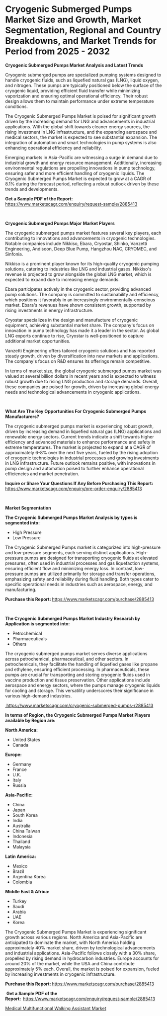 <p><h1>Cryogenic Submerged Pumps Market Size and Growth, Market Segmentation, Regional and Country Breakdowns, and Market Trends for Period from 2025 -  2032</h1></p><p><strong>Cryogenic Submerged Pumps Market Analysis and Latest Trends</strong></p>
<p><p>Cryogenic submerged pumps are specialized pumping systems designed to handle cryogenic fluids, such as liquefied natural gas (LNG), liquid oxygen, and nitrogen. These pumps are typically positioned below the surface of the cryogenic liquid, providing efficient fluid transfer while minimizing vaporization and ensuring optimal operational efficiency. Their robust design allows them to maintain performance under extreme temperature conditions.</p><p>The Cryogenic Submerged Pumps Market is poised for significant growth driven by the increasing demand for LNG and advancements in industrial applications. With the global shift towards cleaner energy sources, the rising investment in LNG infrastructure, and the expanding aerospace and medical sectors, the market is expected to see substantial expansion. The integration of automation and smart technologies in pump systems is also enhancing operational efficiency and reliability.</p><p>Emerging markets in Asia-Pacific are witnessing a surge in demand due to industrial growth and energy resource management. Additionally, increasing environmental regulations are propelling innovations in pump technology, ensuring safer and more efficient handling of cryogenic liquids. The Cryogenic Submerged Pumps Market is expected to grow at a CAGR of 8.1% during the forecast period, reflecting a robust outlook driven by these trends and developments.</p></p>
<p><strong>Get a Sample PDF of the Report:&nbsp;</strong> <a href="https://www.marketscagr.com/enquiry/request-sample/2885413?utm_campaign=2866&utm_medium=2&utm_source=Github&utm_content=ia&utm_term=13032025&utm_id=cryogenic-submerged-pumps">https://www.marketscagr.com/enquiry/request-sample/2885413</a></p>
<p>&nbsp;</p>
<p><strong>Cryogenic Submerged Pumps Major Market Players</strong></p>
<p><p>The cryogenic submerged pumps market features several key players, each contributing to innovations and advancements in cryogenic technologies. Notable companies include Nikkiso, Ebara, Cryostar, Shinko, Vanzetti Engineering, Andisoon, Deep Blue Pump, Hangzhou NAC, CRYOMEC, and Sinfonia.</p><p>Nikkiso is a prominent player known for its high-quality cryogenic pumping solutions, catering to industries like LNG and industrial gases. Nikkiso's revenue is projected to grow alongside the global LNG market, which is expected to expand due to increasing energy demands.</p><p>Ebara participates actively in the cryogenic sector, providing advanced pump solutions. The company is committed to sustainability and efficiency, which positions it favorably in an increasingly environmentally-conscious market. Ebara's revenues have shown consistent growth, supported by rising investments in energy infrastructure.</p><p>Cryostar specializes in the design and manufacture of cryogenic equipment, achieving substantial market share. The company's focus on innovation in pump technology has made it a leader in the sector. As global LNG exports continue to rise, Cryostar is well-positioned to capture additional market opportunities.</p><p>Vanzetti Engineering offers tailored cryogenic solutions and has reported steady growth, driven by diversification into new markets and applications. The company's focus on R&D ensures its offerings remain competitive.</p><p>In terms of market size, the global cryogenic submerged pumps market was valued at several billion dollars in recent years and is expected to witness robust growth due to rising LNG production and storage demands. Overall, these companies are poised for growth, driven by increasing global energy needs and technological advancements in cryogenic applications.</p></p>
<p>&nbsp;</p>
<p><strong>What Are The Key Opportunities For Cryogenic Submerged Pumps Manufacturers?</strong></p>
<p><p>The cryogenic submerged pumps market is experiencing robust growth, driven by increasing demand in liquefied natural gas (LNG) applications and renewable energy sectors. Current trends indicate a shift towards higher efficiency and advanced materials to enhance performance and safety in extreme temperatures. The market is projected to expand at a CAGR of approximately 6-8% over the next five years, fueled by the rising adoption of cryogenic technologies in industrial processes and growing investments in LNG infrastructure. Future outlook remains positive, with innovations in pump design and automation poised to further enhance operational efficiencies and market penetration.</p></p>
<p><strong>Inquire or Share Your Questions If Any Before Purchasing This Report:</strong> <a href="https://www.marketscagr.com/enquiry/pre-order-enquiry/2885413?utm_campaign=2866&utm_medium=2&utm_source=Github&utm_content=ia&utm_term=13032025&utm_id=cryogenic-submerged-pumps">https://www.marketscagr.com/enquiry/pre-order-enquiry/2885413</a></p>
<p>&nbsp;</p>
<p><strong>Market Segmentation</strong></p>
<p><strong>The Cryogenic Submerged Pumps Market Analysis by types is segmented into:</strong></p>
<p><ul><li>High Pressure</li><li>Low Pressure</li></ul></p>
<p><p>The Cryogenic Submerged Pumps market is categorized into high-pressure and low-pressure segments, each serving distinct applications. High-pressure pumps are designed for transporting cryogenic fluids at elevated pressures, often used in industrial processes and gas liquefaction systems, ensuring efficient flow and minimizing energy loss. In contrast, low-pressure pumps are utilized primarily for storage and transfer operations, emphasizing safety and reliability during fluid handling. Both types cater to specific operational needs in industries such as aerospace, energy, and manufacturing.</p></p>
<p><strong>Purchase this Report:&nbsp;</strong><a href="https://www.marketscagr.com/purchase/2885413?utm_campaign=2866&utm_medium=2&utm_source=Github&utm_content=ia&utm_term=13032025&utm_id=cryogenic-submerged-pumps">https://www.marketscagr.com/purchase/2885413</a></p>
<p>&nbsp;</p>
<p><strong>The Cryogenic Submerged Pumps Market Industry Research by Application is segmented into:</strong></p>
<p><ul><li>Petrochemical</li><li>Pharmaceuticals</li><li>Others</li></ul></p>
<p><p>The cryogenic submerged pumps market serves diverse applications across petrochemical, pharmaceutical, and other sectors. In petrochemicals, they facilitate the handling of liquefied gases like propane and ethylene, ensuring efficient processing. In pharmaceuticals, these pumps are crucial for transporting and storing cryogenic fluids used in vaccine production and tissue preservation. Other applications include aerospace and energy sectors, where the pumps manage cryogenic liquids for cooling and storage. This versatility underscores their significance in various high-demand industries.</p></p>
<p><a href="https://www.marketscagr.com/cryogenic-submerged-pumps-r2885413?utm_campaign=2866&utm_medium=2&utm_source=Github&utm_content=ia&utm_term=13032025&utm_id=cryogenic-submerged-pumps">&nbsp;https://www.marketscagr.com/cryogenic-submerged-pumps-r2885413</a></p>
<p><strong>In terms of Region, the Cryogenic Submerged Pumps Market Players available by Region are:</strong></p>
<p>
    <p> <strong> North America: </strong>
        <ul>
            <li>United States</li>
            <li>Canada</li>
        </ul>
        </p> 
    <p> <strong> Europe: </strong>
        <ul>
            <li>Germany</li>
            <li>France</li>
            <li>U.K.</li>
            <li>Italy</li>
            <li>Russia</li>
        </ul>
        </p> 
    <p> <strong> Asia-Pacific: </strong>
        <ul>
            <li>China</li>
            <li>Japan</li>
            <li>South Korea</li>
            <li>India</li>
            <li>Australia</li>
            <li>China Taiwan</li>
            <li>Indonesia</li>
            <li>Thailand</li>
            <li>Malaysia</li>
        </ul>
        </p> 
    <p> <strong> Latin America: </strong>
        <ul>
            <li>Mexico</li>
            <li>Brazil</li>
            <li>Argentina Korea</li>
            <li>Colombia</li>
        </ul>
        </p> 
    <p> <strong> Middle East & Africa: </strong>
        <ul>
            <li>Turkey</li>
            <li>Saudi</li>
            <li>Arabia</li>
            <li>UAE</li>
            <li>Korea</li>
        </ul>
    </p>
    </p>
<p><p>The Cryogenic Submerged Pumps Market is experiencing significant growth across various regions. North America and Asia-Pacific are anticipated to dominate the market, with North America holding approximately 40% market share, driven by technological advancements and industrial applications. Asia-Pacific follows closely with a 30% share, propelled by rising demand in hydrocarbon industries. Europe accounts for around 20% of the market, while the USA and China contribute approximately 5% each. Overall, the market is poised for expansion, fueled by increasing investments in cryogenic infrastructure.</p></p>
<p><strong>Purchase this Report: </strong><a href="https://www.marketscagr.com/purchase/2885413?utm_campaign=2866&utm_medium=2&utm_source=Github&utm_content=ia&utm_term=13032025&utm_id=cryogenic-submerged-pumps">https://www.marketscagr.com/purchase/2885413</a></p>
<p>&nbsp;<strong>Get a Sample PDF of the Report:&nbsp;&nbsp;</strong><a href="https://www.marketscagr.com/enquiry/request-sample/2885413?utm_campaign=2866&utm_medium=2&utm_source=Github&utm_content=ia&utm_term=13032025&utm_id=cryogenic-submerged-pumps">https://www.marketscagr.com/enquiry/request-sample/2885413</a></p>
<p><strong></strong></p>
<p><p><a href="https://github.com/birbamanan03/Market-Research-Report-List-1/blob/main/medical-multifunctional-walking-assistant-market.md?utm_campaign=2866&utm_medium=2&utm_source=Github&utm_content=ia&utm_term=13032025&utm_id=cryogenic-submerged-pumps">Medical Multifunctional Walking Assistant Market</a></p></p>